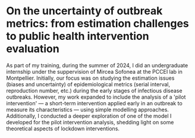# On the uncertainty of outbreak metrics: from estimation challenges to public health intervention evaluation

As part of my training, during the summer of 2024, I did an undergraduate internship under the suppervision of Mircea Sofonea at the PCCEI lab in Montpellier.
Initially, our focus was on studying the estimation issues (biases and uncertainty) of epidemiological metrics (serial interval, reproduction number, etc.) during the early stages of infectious disease outbreaks.
However, my work expanded to include the analysis of a 'pilot intervention' — a short-term intervention applied early in an outbreak to measure its characteristics — using simple modelling approaches.
Additionally, I conducted a deeper exploration of one of the model I developed for the pilot intervention analysis, shedding light on some theoretical aspects of lockdown interventions.
